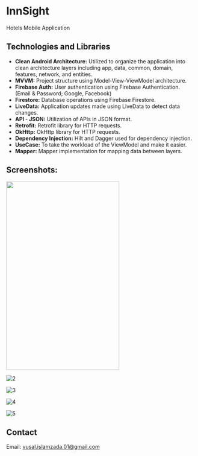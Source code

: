 # InnSight

Hotels Mobile Application

## Technologies and Libraries

- **Clean Android Architecture:** Utilized to organize the application into clean architecture layers including app, data, common, domain, features, network, and entities.
- **MVVM:** Project structure using Model-View-ViewModel architecture.
- **Firebase Auth:** User authentication using Firebase Authentication. (Email & Password; Google, Facebook)
- **Firestore:** Database operations using Firebase Firestore.
- **LiveData:** Application updates made using LiveData to detect data changes.
- **API - JSON:** Utilization of APIs in JSON format.
- **Retrofit:** Retrofit library for HTTP requests.
- **OkHttp:** OkHttp library for HTTP requests.
- **Dependency Injection:** Hilt and Dagger used for dependency injection.
- **UseCase:** To take the workload of the ViewModel and make it easier.
- **Mapper:** Mapper implementation for mapping data between layers.

## Screenshots:
<img width="300rem" height="500rem" style={objectFit:cover} src="https://github.com/islamzadavusal/Hotels-Mobile-Application/assets/120246254/0fa06617-8f69-45b6-b5fd-8e29fb6f4cc4" />

![2](https://github.com/islamzadavusal/Hotels-Mobile-Application/assets/120246254/47938c58-a4a0-4f83-a817-c829b03d57be)

![3](https://github.com/islamzadavusal/Hotels-Mobile-Application/assets/120246254/3fe1d534-df37-4702-bfc7-c2a12c847a94)

![4](https://github.com/islamzadavusal/Hotels-Mobile-Application/assets/120246254/00c65cc8-c8f6-4b21-b2bd-62bacdca8a8f)

![5](https://github.com/islamzadavusal/Hotels-Mobile-Application/assets/120246254/52bbd10f-6561-4481-becc-fc2a47fd6afe)


## Contact

Email: vusal.islamzada.01@gmail.com
